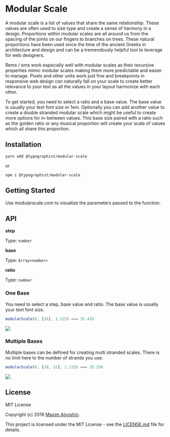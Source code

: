 # Modular Scale

A modular scale is a list of values that share the same relationship. These values are often used to size type and create a sense of harmony in a design. Proportions within modular scales are all around us from the spacing of the joints on our fingers to branches on trees. These natural proportions have been used since the time of the ancient Greeks in architecture and design and can be a tremendously helpful tool to leverage for web designers.

Rems / ems work especially well with modular scales as their recursive properties mimic modular scales making them more predictable and easier to manage. Pixels and other units work just fine and breakpoints in responsive web design can naturally fall on your scale to create better relevance to your text as all the values in your layout harmonize with each other.

To get started, you need to select a ratio and a base value. The base value is usually your text font size or 1em. Optionally you can add another value to create a double stranded modular scale which might be useful to create more options for in-between values. This base size paired with a ratio such as the golden ratio or any musical proportion will create your scale of values which all share this proportion.

## Installation

```
yarn add @typographist/modular-scale
```

or

```
npm i @typographist/modular-scale
```

## Getting Started

Use modularscale.com to visualize the parameters passed to the function.



## API

**step**

Type: `number`

**base**

Type: `Array<number>`

**ratio**

Type: `number`

### One Base

You need to select a step, base value and ratio. The base value is usually your text font size.

```js
modularScale(6, [16], 1.125) === 32.435
```

<img src="images/modular-scale.png"/>

### Multiple Bases

Multiple bases can be defined for creating multi stranded scales. There is no limit here to the number of strands you use.

```js
modularScale(6, [18, 32], 1.125) === 35.156
```

<img src="images/multiple-bases.png"/>


## License

MIT License

Copyright (c) 2019 [Maxim Alyoshin](https://github.com/mg901).

This project is licensed under the MIT License - see the [LICENSE.md](https://github.com/typographist/modular-scale/blob/master/LICENSE) file for details.
